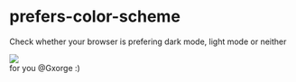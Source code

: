 # prefers-color-scheme
Check whether your browser is prefering dark mode, light mode or neither

![](https://user-images.githubusercontent.com/14424577/194944830-a3aa0733-b3c5-42e6-aa31-f2189c0f19f6.png)  
for you @Gxorge :)
